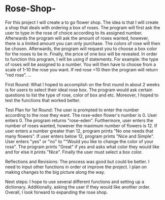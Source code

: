 # Rose-Shop-
For this project I will create a to go flower shop. The idea is that I will create a shop that deals with ordering a box of roses. The program will first ask the user to type in the rose of choice according to its assigned number. Afterwards the program will ask the amount of roses wanted, however, there is a limited amount you can only purchase. The colors of rose will then be chosen. Afterwards, the program will request you to choose a box color for the roses to be in. Finally, the price of one box will be revealed. 
In order to function this program, I will be using if statements. For example: the type of roses will be assigned to a number. You will then have to choose from a scale of 1-10 the rose you want. If red rose =10 then the program will return “red rose”. ... 

First Round: What I hoped to accomplish on the first round in about 2 weeks is for users to select their ideal rose box. The program would ask certain questions to list the type of rose, color of box and etc. Moreover, I hoped to test the functions that worked better. 

Test Plan for 1st Round: The user is prompted to enter the number according to the rose they want. The rose-eden flower's number is 0. User enters 0. The program returns "rose-eden". Furthermore, user enters the number of roses wanted, however the maximum number of flowers is 12. If user enters a number greater than 12, program prints "No one needs that many flowers". If user enters below 12, program prints "Nice and Simple". User enters "yes" or "no" to ""Would you like to change the color of your rose". The program prints "Great" if yes and asks what color they would like and for else it prints "Nice". Finally the user must select a box color. 

Reflections and Revisions: The process was good but could be better. I need to input other functions in order ot improve the project. I plan on making changes to the big picture along the way. 

Next steps: I hope to use several different functions and setting up a dictionary. Additionally, asking the user if they would like another order. Overall, I look forward to expanding the rose shop. 
